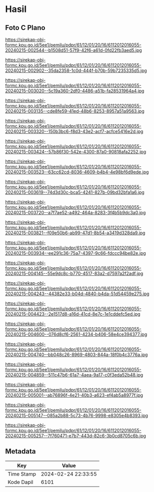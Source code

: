 # Hasil

## Foto C Plano

https://sirekap-obj-formc.kpu.go.id/5ee1/pemilu/pdpr/61/12/01/20/16/6112012016055-20240215-002544--b1508d51-57f9-42f6-a61d-0fd22fb3aed5.jpg

https://sirekap-obj-formc.kpu.go.id/5ee1/pemilu/pdpr/61/12/01/20/16/6112012016055-20240215-002902--35da2358-1c0d-444f-b70b-59b7235335d5.jpg

https://sirekap-obj-formc.kpu.go.id/5ee1/pemilu/pdpr/61/12/01/20/16/6112012016055-20240215-003020--5c19a360-2df0-4486-a51b-fa28531964a4.jpg

https://sirekap-obj-formc.kpu.go.id/5ee1/pemilu/pdpr/61/12/01/20/16/6112012016055-20240215-003135--cde8fe59-41ed-48b6-8253-8957a51a9563.jpg

https://sirekap-obj-formc.kpu.go.id/5ee1/pemilu/pdpr/61/12/01/20/16/6112012016055-20240215-003320--150b3bc6-f8d3-43e2-acf7-acfce5416e2d.jpg

https://sirekap-obj-formc.kpu.go.id/5ee1/pemilu/pdpr/61/12/01/20/16/6112012016055-20240215-003424--57b86f30-542e-4300-87a0-90818afa2252.jpg

https://sirekap-obj-formc.kpu.go.id/5ee1/pemilu/pdpr/61/12/01/20/16/6112012016055-20240215-003523--63cc62cd-8036-4609-b4b4-4e98bf6d9ede.jpg

https://sirekap-obj-formc.kpu.go.id/5ee1/pemilu/pdpr/61/12/01/20/16/6112012016055-20240215-003619--74d3d30c-bca5-4241-827b-09bd32bfa1a6.jpg

https://sirekap-obj-formc.kpu.go.id/5ee1/pemilu/pdpr/61/12/01/20/16/6112012016055-20240215-003720--a7f7ae52-a492-464a-8283-3f4b5b9dc3a0.jpg

https://sirekap-obj-formc.kpu.go.id/5ee1/pemilu/pdpr/61/12/01/20/16/6112012016055-20240215-003821--f09e50b6-ab99-47d1-8b54-a3419d328da9.jpg

https://sirekap-obj-formc.kpu.go.id/5ee1/pemilu/pdpr/61/12/01/20/16/6112012016055-20240215-003934--ee291c36-75a7-4397-9c66-fdccc94be82e.jpg

https://sirekap-obj-formc.kpu.go.id/5ee1/pemilu/pdpr/61/12/01/20/16/6112012016055-20240215-004145--55e9dc8c-b770-4517-83a2-d7597a2f2adf.jpg

https://sirekap-obj-formc.kpu.go.id/5ee1/pemilu/pdpr/61/12/01/20/16/6112012016055-20240215-004243--44382e33-b04d-4840-b4da-51d54459e275.jpg

https://sirekap-obj-formc.kpu.go.id/5ee1/pemilu/pdpr/61/12/01/20/16/6112012016055-20240215-004423--2e1517d8-a16d-41cd-8e7c-1e1cddefc5ed.jpg

https://sirekap-obj-formc.kpu.go.id/5ee1/pemilu/pdpr/61/12/01/20/16/6112012016055-20240215-004600--076d8cf6-2561-4234-b406-58e4ce394377.jpg

https://sirekap-obj-formc.kpu.go.id/5ee1/pemilu/pdpr/61/12/01/20/16/6112012016055-20240215-004740--bb048c26-8969-4803-844a-18f0b4c3776a.jpg

https://sirekap-obj-formc.kpu.go.id/5ee1/pemilu/pdpr/61/12/01/20/16/6112012016055-20240215-004859--511c47b6-61a7-4aea-9a17-c0f3eda52b48.jpg

https://sirekap-obj-formc.kpu.go.id/5ee1/pemilu/pdpr/61/12/01/20/16/6112012016055-20240215-005001--ab76896f-4e21-40b3-a623-ef4ab5a8977f.jpg

https://sirekap-obj-formc.kpu.go.id/5ee1/pemilu/pdpr/61/12/01/20/16/6112012016055-20240215-005147--085a2b88-5c73-4b76-9998-e8305e4b8393.jpg

https://sirekap-obj-formc.kpu.go.id/5ee1/pemilu/pdpr/61/12/01/20/16/6112012016055-20240215-005257--7f760471-e7b7-443d-82c6-3b0cd8705c6b.jpg


## Metadata

| Key        | Value               |
| ---------- | ------------------- |
| Time Stamp | 2024-02-24 22:33:55 |
| Kode Dapil | 6101                |



